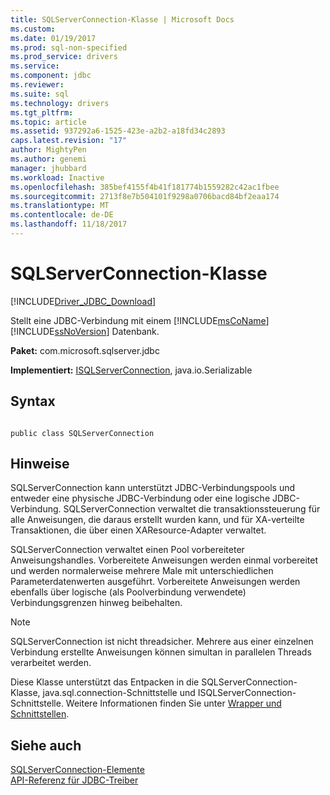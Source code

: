 ```yaml
---
title: SQLServerConnection-Klasse | Microsoft Docs
ms.custom: 
ms.date: 01/19/2017
ms.prod: sql-non-specified
ms.prod_service: drivers
ms.service: 
ms.component: jdbc
ms.reviewer: 
ms.suite: sql
ms.technology: drivers
ms.tgt_pltfrm: 
ms.topic: article
ms.assetid: 937292a6-1525-423e-a2b2-a18fd34c2893
caps.latest.revision: "17"
author: MightyPen
ms.author: genemi
manager: jhubbard
ms.workload: Inactive
ms.openlocfilehash: 385bef4155f4b41f181774b1559282c42ac1fbee
ms.sourcegitcommit: 2713f8e7b504101f9298a0706bacd84bf2eaa174
ms.translationtype: MT
ms.contentlocale: de-DE
ms.lasthandoff: 11/18/2017
---
```

# <a name="sqlserverconnection-class"></a>SQLServerConnection-Klasse
[!INCLUDE[Driver_JDBC_Download](../../../includes/driver_jdbc_download.md)]

  Stellt eine JDBC-Verbindung mit einem [!INCLUDE[msCoName](../../../includes/msconame_md.md)] [!INCLUDE[ssNoVersion](../../../includes/ssnoversion_md.md)] Datenbank.  
  
 **Paket:** com.microsoft.sqlserver.jdbc  
  
 **Implementiert:** [ISQLServerConnection](../../../connect/jdbc/reference/isqlserverconnection-interface.md), java.io.Serializable  
  
## <a name="syntax"></a>Syntax  
  
```  
  
public class SQLServerConnection  
```  
  
## <a name="remarks"></a>Hinweise  
 SQLServerConnection kann unterstützt JDBC-Verbindungspools und entweder eine physische JDBC-Verbindung oder eine logische JDBC-Verbindung. SQLServerConnection verwaltet die transaktionssteuerung für alle Anweisungen, die daraus erstellt wurden kann, und für XA-verteilte Transaktionen, die über einen XAResource-Adapter verwaltet.  
  
 SQLServerConnection verwaltet einen Pool vorbereiteter Anweisungshandles. Vorbereitete Anweisungen werden einmal vorbereitet und werden normalerweise mehrere Male mit unterschiedlichen Parameterdatenwerten ausgeführt. Vorbereitete Anweisungen werden ebenfalls über logische (als Poolverbindung verwendete) Verbindungsgrenzen hinweg beibehalten.  
  
> [!NOTE]  
>  SQLServerConnection ist nicht threadsicher. Mehrere aus einer einzelnen Verbindung erstellte Anweisungen können simultan in parallelen Threads verarbeitet werden.  
  
 Diese Klasse unterstützt das Entpacken in die SQLServerConnection-Klasse, java.sql.connection-Schnittstelle und ISQLServerConnection-Schnittstelle. Weitere Informationen finden Sie unter [Wrapper und Schnittstellen](../../../connect/jdbc/wrappers-and-interfaces.md).  
  
## <a name="see-also"></a>Siehe auch  
 [SQLServerConnection-Elemente](../../../connect/jdbc/reference/sqlserverconnection-members.md)   
 [API-Referenz für JDBC-Treiber](../../../connect/jdbc/reference/jdbc-driver-api-reference.md)  
  
  
